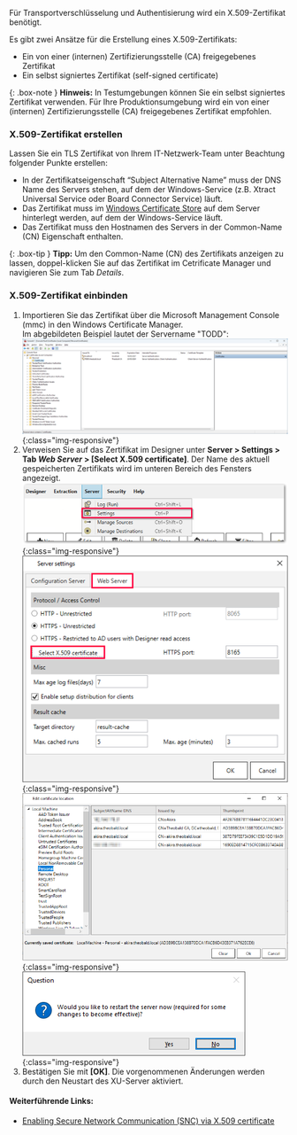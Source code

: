 Für Transportverschlüsselung und Authentisierung wird ein X.509-Zertifikat benötigt.

Es gibt zwei Ansätze für die Erstellung eines X.509-Zertifikats:
- Ein von einer (internen) Zertifizierungsstelle (CA) freigegebenes Zertifikat 
- Ein selbst signiertes Zertifikat (self-signed certificate)

{: .box-note }
**Hinweis:** In Testumgebungen können Sie ein selbst signiertes Zertifikat verwenden. Für Ihre Produktionsumgebung wird ein von einer (internen) Zertifizierungsstelle (CA) freigegebenes Zertifikat empfohlen. 


### X.509-Zertifikat erstellen

Lassen Sie ein TLS Zertifikat von Ihrem IT-Netzwerk-Team unter Beachtung folgender Punkte erstellen:

- In der Zertifikatseigenschaft “Subject Alternative Name” muss der DNS Name des Servers stehen, auf dem der Windows-Service (z.B. Xtract Universal Service oder Board Connector Service) läuft.
- Das Zertifikat muss im [Windows Certificate Store](https://technet.microsoft.com/en-us/ms788967(v=vs.91)) auf dem Server hinterlegt werden, auf dem der Windows-Service läuft.<br>
- Das Zertifikat muss den Hostnamen des Servers in der Common-Name (CN) Eigenschaft enthalten. 

{: .box-tip }
**Tipp:** Um den Common-Name (CN) des Zertifikats anzeigen zu lassen, doppel-klicken Sie auf das Zertifikat im Cetrificate Manager und navigieren Sie zum Tab *Details*.

### X.509-Zertifikat einbinden

1. Importieren Sie das Zertifikat über die Microsoft Management Console (mmc) in den Windows Certificate Manager. <br>
Im abgebildeten Beispiel lautet der Servername "TODD":
![XU-X509-MMC](/img/content/XU-X509-MMC.png){:class="img-responsive"}
2. Verweisen Sie auf das Zertifikat im Designer unter **Server > Settings > Tab *Web Server* > [Select X.509 certificate]**. 
Der Name des aktuell gespeicherten Zertifikats wird im unteren Bereich des Fensters angezeigt.
![Server-settings_manage](/img/content/server-settings_manage.png){:class="img-responsive"}
![Server-settings_manage](/img/content/server-settings-certificate-web.png){:class="img-responsive"}
![Server-settings_manage](/img/content/certificate-edit-location.png){:class="img-responsive"}
![Server-new-start](/img/content/xu/restart-server.png){:class="img-responsive"}
3. Bestätigen Sie mit **[OK]**. Die vorgenommenen Änderungen werden durch den Neustart des XU-Server aktiviert.


#### Weiterführende Links:
- [Enabling Secure Network Communication (SNC) via X.509 certificate](https://kb.theobald-software.com/sap/enable-snc-using-pse-file)
